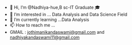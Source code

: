 - 👋 Hi, I’m @Nadhiya-hue,B
sc-IT Graduate 🎓
- 👀 I’m interested in ... Data Analysis and Data Science Field 
- 🌱 I’m currently learning ...Data Analysis 
- 📫 How to reach me ...
- GMAIL : jothimanikandaswami@gmail.com and nadhiyakandaswami11@gmail.com

<!---
Nadhiya-hue/Nadhiya-hue is a ✨ special ✨ repository because its `README.md` (this file) appears on your GitHub profile.
You can click the Preview link to take a look at your changes.
--->

